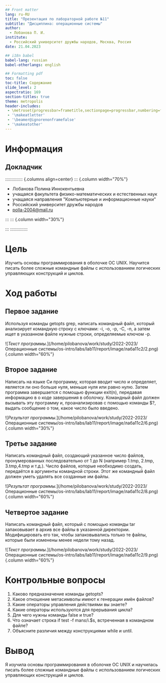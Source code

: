 ```yaml
---
## Front matter
lang: ru-RU
title: "Презентация по лабораторной работе №11"
subtitle: "Дисциплина: операционные системы"
author:
  - Лобанова П. И.
institute:
  - Российский университет дружбы народов, Москва, Россия
date: 21.04.2023

## i18n babel
babel-lang: russian
babel-otherlangs: english

## Formatting pdf
toc: false
toc-title: Содержание
slide_level: 2
aspectratio: 169
section-titles: true
theme: metropolis
header-includes:
 - \metroset{progressbar=frametitle,sectionpage=progressbar,numbering=fraction}
 - '\makeatletter'
 - '\beamer@ignorenonframefalse'
 - '\makeatother'
---
```


# Информация

## Докладчик

:::::::::::::: {.columns align=center}
::: {.column width="70%"}

 * Лобанова Полина Иннокентьевна
  * учащаяся факультета физико-математических и естественных наук
  * учащаяся направления "Компьютерные и информационные науки"
  * Российский университет дружбы народов
  * [polla-2004@mail.ru](polla-2004@mail.ru)

:::
::: {.column width="30%"}


:::
::::::::::::::

# Цель

Изучить основы программирования в оболочке ОС UNIX. Научится писать более сложные командные файлы с использованием логических управляющих конструкций и циклов.

# Ход работы

## Первое задание

Используя команды getopts grep, написать командный файл, который анализирует
командную строку с ключами: -i, -o, -p, -C, -n, а затем ищет в указанном файле нужные строки, определяемые ключом -p.

![*Текст программы.*](/home/pilobanova/work/study/2022-2023/Операционные системы/os-intro/labs/lab11/report/image/лаба11с2/2.png){.column width="60%"}

## Второе задание

Написать на языке Си программу, которая вводит число и определяет, является ли оно больше нуля, меньше нуля или равно нулю. Затем программа завершается с помощью функции exit(n), передавая информацию в о коде завершения в оболочку. Командный файл должен вызывать эту программу и, проанализировав с помощью команды $?, выдать сообщение о том, какое число было введено.

![*Результат программы.*](/home/pilobanova/work/study/2022-2023/Операционные системы/os-intro/labs/lab11/report/image/лаба11с2/6.png){.column width="30%"}

## Третье задание

Написать командный файл, создающий указанное число файлов, пронумерованных последовательно от 1 до N (например 1.tmp, 2.tmp, 3.tmp,4.tmp и т.д.). Число файлов, которые необходимо создать, передаётся в аргументы командной строки. Этот же командный файл должен уметь удалять все созданные им файлы.

![*Результат программы.*](/home/pilobanova/work/study/2022-2023/Операционные системы/os-intro/labs/lab11/report/image/лаба11с2/8.png){.column width="60%"}

## Четвертое задание

Написать командный файл, который с помощью команды tar запаковывает в архив все файлы в указанной директории. Модифицировать его так, чтобы запаковывались только те файлы, которые были изменены менее недели тому назад.

![*Текст программы.*](/home/pilobanova/work/study/2022-2023/Операционные системы/os-intro/labs/lab11/report/image/лаба11с2/9.png){.column width="60%"}

# Контрольные вопросы

1. Каково предназначение команды getopts?
2. Какое отношение метасимволы имеют к генерации имён файлов?
3. Какие операторы управления действиями вы знаете?
4. Какие операторы используются для прерывания цикла?
5. Для чего нужны команды false и true?
6. Что означает строка if test -f man$s/$i.$s, встреченная в командном файле?
7. Объясните различия между конструкциями while и until.

# Вывод

Я изучила основы программирования в оболочке ОС UNIX и научилась писать более сложные командные файлы с использованием логических управляющих конструкций и циклов.


